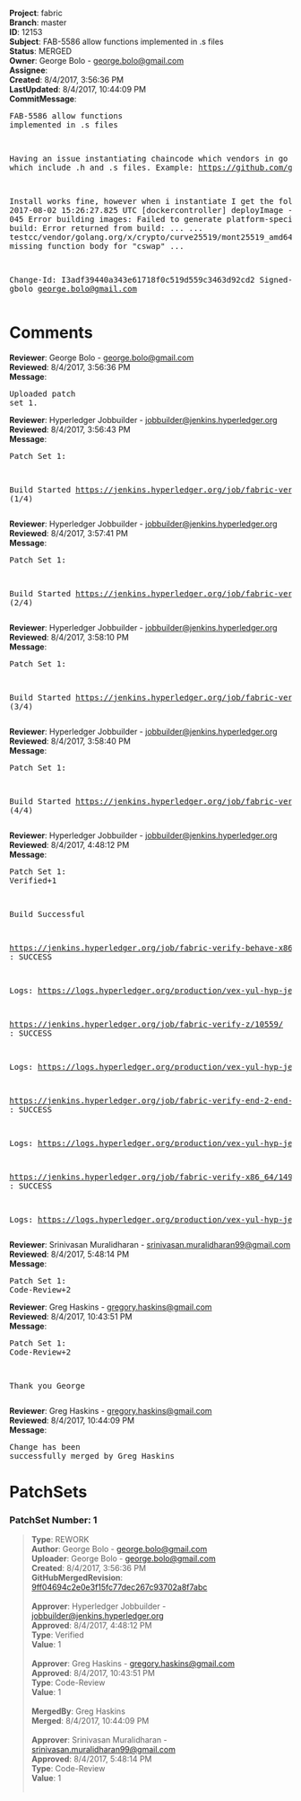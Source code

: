 <strong>Project</strong>: fabric<br><strong>Branch</strong>: master<br><strong>ID</strong>: 12153<br><strong>Subject</strong>: FAB-5586 allow functions implemented in .s files<br><strong>Status</strong>: MERGED<br><strong>Owner</strong>: George Bolo - george.bolo@gmail.com<br><strong>Assignee</strong>:<br><strong>Created</strong>: 8/4/2017, 3:56:36 PM<br><strong>LastUpdated</strong>: 8/4/2017, 10:44:09 PM<br><strong>CommitMessage</strong>:<br><pre>FAB-5586 allow functions implemented in .s files

Having an issue instantiating chaincode which vendors
in go packages which include .h and .s files. Example:
https://github.com/golang/crypto/tree/master/curve25519

Install works fine, however when i instantiate I get the following:
2017-08-02 15:26:27.825 UTC [dockercontroller] deployImage ->
ERRO 045 Error building images: Failed to generate
platform-specific docker build: Error returned from build:
...
... testcc/vendor/golang.org/x/crypto/curve25519/mont25519_amd64.go:15:
 missing function body for "cswap"
...

Change-Id: I3adf39440a343e61718f0c519d559c3463d92cd2
Signed-off-by: gbolo <george.bolo@gmail.com>
</pre><h1>Comments</h1><strong>Reviewer</strong>: George Bolo - george.bolo@gmail.com<br><strong>Reviewed</strong>: 8/4/2017, 3:56:36 PM<br><strong>Message</strong>: <pre>Uploaded patch set 1.</pre><strong>Reviewer</strong>: Hyperledger Jobbuilder - jobbuilder@jenkins.hyperledger.org<br><strong>Reviewed</strong>: 8/4/2017, 3:56:43 PM<br><strong>Message</strong>: <pre>Patch Set 1:

Build Started https://jenkins.hyperledger.org/job/fabric-verify-z/10559/ (1/4)</pre><strong>Reviewer</strong>: Hyperledger Jobbuilder - jobbuilder@jenkins.hyperledger.org<br><strong>Reviewed</strong>: 8/4/2017, 3:57:41 PM<br><strong>Message</strong>: <pre>Patch Set 1:

Build Started https://jenkins.hyperledger.org/job/fabric-verify-behave-x86_64/8949/ (2/4)</pre><strong>Reviewer</strong>: Hyperledger Jobbuilder - jobbuilder@jenkins.hyperledger.org<br><strong>Reviewed</strong>: 8/4/2017, 3:58:10 PM<br><strong>Message</strong>: <pre>Patch Set 1:

Build Started https://jenkins.hyperledger.org/job/fabric-verify-end-2-end-x86_64/6462/ (3/4)</pre><strong>Reviewer</strong>: Hyperledger Jobbuilder - jobbuilder@jenkins.hyperledger.org<br><strong>Reviewed</strong>: 8/4/2017, 3:58:40 PM<br><strong>Message</strong>: <pre>Patch Set 1:

Build Started https://jenkins.hyperledger.org/job/fabric-verify-x86_64/14921/ (4/4)</pre><strong>Reviewer</strong>: Hyperledger Jobbuilder - jobbuilder@jenkins.hyperledger.org<br><strong>Reviewed</strong>: 8/4/2017, 4:48:12 PM<br><strong>Message</strong>: <pre>Patch Set 1: Verified+1

Build Successful 

https://jenkins.hyperledger.org/job/fabric-verify-behave-x86_64/8949/ : SUCCESS

Logs: https://logs.hyperledger.org/production/vex-yul-hyp-jenkins-1/fabric-verify-behave-x86_64/8949

https://jenkins.hyperledger.org/job/fabric-verify-z/10559/ : SUCCESS

Logs: https://logs.hyperledger.org/production/vex-yul-hyp-jenkins-1/fabric-verify-z/10559

https://jenkins.hyperledger.org/job/fabric-verify-end-2-end-x86_64/6462/ : SUCCESS

Logs: https://logs.hyperledger.org/production/vex-yul-hyp-jenkins-1/fabric-verify-end-2-end-x86_64/6462

https://jenkins.hyperledger.org/job/fabric-verify-x86_64/14921/ : SUCCESS

Logs: https://logs.hyperledger.org/production/vex-yul-hyp-jenkins-1/fabric-verify-x86_64/14921</pre><strong>Reviewer</strong>: Srinivasan Muralidharan - srinivasan.muralidharan99@gmail.com<br><strong>Reviewed</strong>: 8/4/2017, 5:48:14 PM<br><strong>Message</strong>: <pre>Patch Set 1: Code-Review+2</pre><strong>Reviewer</strong>: Greg Haskins - gregory.haskins@gmail.com<br><strong>Reviewed</strong>: 8/4/2017, 10:43:51 PM<br><strong>Message</strong>: <pre>Patch Set 1: Code-Review+2

Thank you George</pre><strong>Reviewer</strong>: Greg Haskins - gregory.haskins@gmail.com<br><strong>Reviewed</strong>: 8/4/2017, 10:44:09 PM<br><strong>Message</strong>: <pre>Change has been successfully merged by Greg Haskins</pre><h1>PatchSets</h1><h3>PatchSet Number: 1</h3><blockquote><strong>Type</strong>: REWORK<br><strong>Author</strong>: George Bolo - george.bolo@gmail.com<br><strong>Uploader</strong>: George Bolo - george.bolo@gmail.com<br><strong>Created</strong>: 8/4/2017, 3:56:36 PM<br><strong>GitHubMergedRevision</strong>: [9ff04694c2e0e3f15fc77dec267c93702a8f7abc](https://github.com/hyperledger/fabric/commit/9ff04694c2e0e3f15fc77dec267c93702a8f7abc)<br><br><strong>Approver</strong>: Hyperledger Jobbuilder - jobbuilder@jenkins.hyperledger.org<br><strong>Approved</strong>: 8/4/2017, 4:48:12 PM<br><strong>Type</strong>: Verified<br><strong>Value</strong>: 1<br><br><strong>Approver</strong>: Greg Haskins - gregory.haskins@gmail.com<br><strong>Approved</strong>: 8/4/2017, 10:43:51 PM<br><strong>Type</strong>: Code-Review<br><strong>Value</strong>: 1<br><br><strong>MergedBy</strong>: Greg Haskins<br><strong>Merged</strong>: 8/4/2017, 10:44:09 PM<br><br><strong>Approver</strong>: Srinivasan Muralidharan - srinivasan.muralidharan99@gmail.com<br><strong>Approved</strong>: 8/4/2017, 5:48:14 PM<br><strong>Type</strong>: Code-Review<br><strong>Value</strong>: 1<br><br></blockquote>